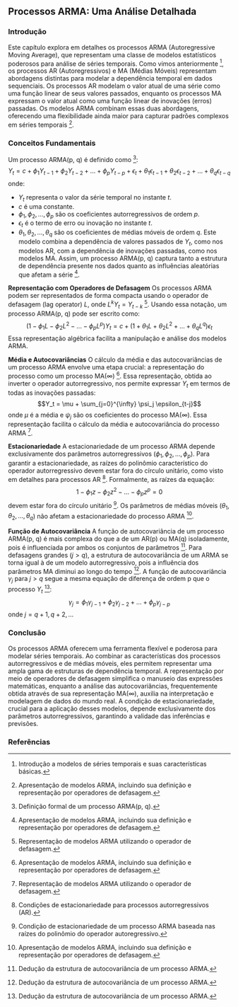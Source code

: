## Processos ARMA: Uma Análise Detalhada
### Introdução
Este capítulo explora em detalhes os processos ARMA (Autoregressive Moving Average), que representam uma classe de modelos estatísticos poderosos para análise de séries temporais. Como vimos anteriormente [^3.1], os processos AR (Autoregressivos) e MA (Médias Móveis) representam abordagens distintas para modelar a dependência temporal em dados sequenciais. Os processos AR modelam o valor atual de uma série como uma função linear de seus valores passados, enquanto os processos MA expressam o valor atual como uma função linear de inovações (erros) passadas. Os modelos ARMA combinam essas duas abordagens, oferecendo uma flexibilidade ainda maior para capturar padrões complexos em séries temporais [^3.5].

### Conceitos Fundamentais
Um processo ARMA(p, q) é definido como [^3.5.1]:
$$Y_t = c + \phi_1 Y_{t-1} + \phi_2 Y_{t-2} + \ldots + \phi_p Y_{t-p} + \epsilon_t + \theta_1 \epsilon_{t-1} + \theta_2 \epsilon_{t-2} + \ldots + \theta_q \epsilon_{t-q}$$
onde:
- $Y_t$ representa o valor da série temporal no instante $t$.
- $c$ é uma constante.
- $\phi_1, \phi_2, \ldots, \phi_p$ são os coeficientes autorregressivos de ordem $p$.
- $\epsilon_t$ é o termo de erro ou inovação no instante $t$.
- $\theta_1, \theta_2, \ldots, \theta_q$ são os coeficientes de médias móveis de ordem $q$.
Este modelo combina a dependência de valores passados de $Y_t$, como nos modelos AR, com a dependência de inovações passadas, como nos modelos MA. Assim, um processo ARMA(p, q) captura tanto a estrutura de dependência presente nos dados quanto as influências aleatórias que afetam a série [^3.5].

**Representação com Operadores de Defasagem**
Os processos ARMA podem ser representados de forma compacta usando o operador de defasagem (lag operator) $L$, onde $L^k Y_t = Y_{t-k}$ [^3.5.2]. Usando essa notação, um processo ARMA(p, q) pode ser escrito como:
$$(1 - \phi_1 L - \phi_2 L^2 - \ldots - \phi_p L^p)Y_t = c + (1 + \theta_1 L + \theta_2 L^2 + \ldots + \theta_q L^q)\epsilon_t$$
Essa representação algébrica facilita a manipulação e análise dos modelos ARMA.

**Média e Autocovariâncias**
O cálculo da média e das autocovariâncias de um processo ARMA envolve uma etapa crucial: a representação do processo como um processo MA(∞) [^3.5]. Essa representação, obtida ao inverter o operador autorregressivo, nos permite expressar $Y_t$ em termos de todas as inovações passadas:
$$Y_t = \mu + \sum_{j=0}^{\infty} \psi_j \epsilon_{t-j}$$
onde $\mu$ é a média e $\psi_j$ são os coeficientes do processo MA(∞).  Essa representação facilita o cálculo da média e autocovariância do processo ARMA [^3.5.2].

**Estacionariedade**
A estacionariedade de um processo ARMA depende exclusivamente dos parâmetros autorregressivos ($\phi_1, \phi_2, \ldots, \phi_p$). Para garantir a estacionariedade, as raízes do polinômio característico do operador autorregressivo devem estar fora do círculo unitário, como visto em detalhes para processos AR [^3.4.18].  Formalmente, as raízes da equação:
$$1 - \phi_1 z - \phi_2 z^2 - \ldots - \phi_p z^p = 0$$
devem estar fora do círculo unitário [^3.5.3].  Os parâmetros de médias móveis ($\theta_1, \theta_2, \ldots, \theta_q$) não afetam a estacionariedade do processo ARMA [^3.5].

**Função de Autocovariância**
A função de autocovariância de um processo ARMA(p, q) é mais complexa do que a de um AR(p) ou MA(q) isoladamente, pois é influenciada por ambos os conjuntos de parâmetros [^3.5.5].  Para defasagens grandes ($j > q$), a estrutura de autocovariância de um ARMA se torna igual à de um modelo autorregressivo, pois a influência dos parâmetros MA diminui ao longo do tempo [^3.5.5]. A função de autocovariância $\gamma_j$ para $j > q$ segue a mesma equação de diferença de ordem p que o processo $Y_t$ [^3.5.5]:
$$\gamma_j = \phi_1 \gamma_{j-1} + \phi_2 \gamma_{j-2} + \ldots + \phi_p \gamma_{j-p}$$
onde $j = q+1, q+2, \ldots$

### Conclusão
Os processos ARMA oferecem uma ferramenta flexível e poderosa para modelar séries temporais. Ao combinar as características dos processos autorregressivos e de médias móveis, eles permitem representar uma ampla gama de estruturas de dependência temporal. A representação por meio de operadores de defasagem simplifica o manuseio das expressões matemáticas, enquanto a análise das autocovariâncias, frequentemente obtida através de sua representação MA(∞), auxilia na interpretação e modelagem de dados do mundo real. A condição de estacionariedade, crucial para a aplicação desses modelos, depende exclusivamente dos parâmetros autorregressivos, garantindo a validade das inferências e previsões.

### Referências
[^3.1]: Introdução a modelos de séries temporais e suas características básicas.
[^3.4.18]: Condições de estacionariedade para processos autorregressivos (AR).
[^3.5]: Apresentação de modelos ARMA, incluindo sua definição e representação por operadores de defasagem.
[^3.5.1]: Definição formal de um processo ARMA(p, q).
[^3.5.2]: Representação de modelos ARMA utilizando o operador de defasagem.
[^3.5.3]: Condição de estacionariedade de um processo ARMA baseada nas raízes do polinômio do operador autoregressivo.
[^3.5.5]: Dedução da estrutura de autocovariância de um processo ARMA.
<!-- END -->
